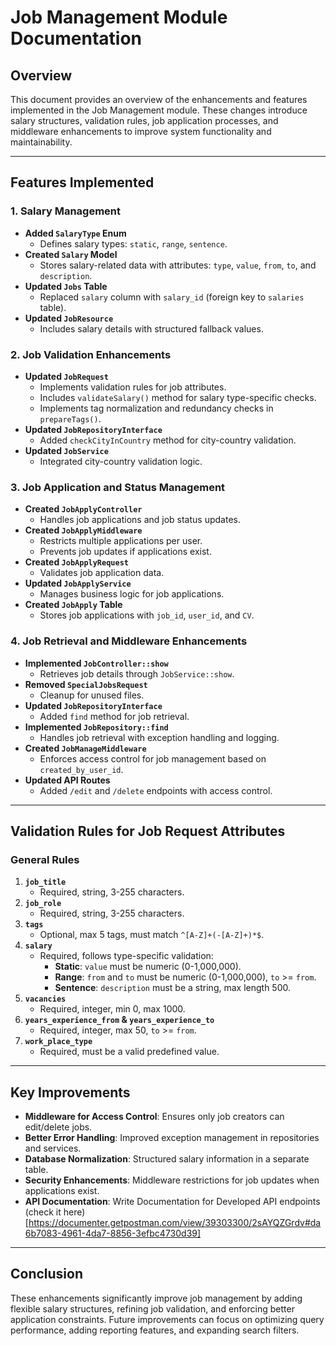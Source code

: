 # Job Management Module Documentation

## Overview
This document provides an overview of the enhancements and features implemented in the Job Management module. These changes introduce salary structures, validation rules, job application processes, and middleware enhancements to improve system functionality and maintainability.

---

## Features Implemented

### 1. Salary Management
- **Added `SalaryType` Enum**
  - Defines salary types: `static`, `range`, `sentence`.
- **Created `Salary` Model**
  - Stores salary-related data with attributes: `type`, `value`, `from`, `to`, and `description`.
- **Updated `Jobs` Table**
  - Replaced `salary` column with `salary_id` (foreign key to `salaries` table).
- **Updated `JobResource`**
  - Includes salary details with structured fallback values.

### 2. Job Validation Enhancements
- **Updated `JobRequest`**
  - Implements validation rules for job attributes.
  - Includes `validateSalary()` method for salary type-specific checks.
  - Implements tag normalization and redundancy checks in `prepareTags()`.
- **Updated `JobRepositoryInterface`**
  - Added `checkCityInCountry` method for city-country validation.
- **Updated `JobService`**
  - Integrated city-country validation logic.

### 3. Job Application and Status Management
- **Created `JobApplyController`**
  - Handles job applications and job status updates.
- **Created `JobApplyMiddleware`**
  - Restricts multiple applications per user.
  - Prevents job updates if applications exist.
- **Created `JobApplyRequest`**
  - Validates job application data.
- **Updated `JobApplyService`**
  - Manages business logic for job applications.
- **Created `JobApply` Table**
  - Stores job applications with `job_id`, `user_id`, and `CV`.

### 4. Job Retrieval and Middleware Enhancements
- **Implemented `JobController::show`**
  - Retrieves job details through `JobService::show`.
- **Removed `SpecialJobsRequest`**
  - Cleanup for unused files.
- **Updated `JobRepositoryInterface`**
  - Added `find` method for job retrieval.
- **Implemented `JobRepository::find`**
  - Handles job retrieval with exception handling and logging.
- **Created `JobManageMiddleware`**
  - Enforces access control for job management based on `created_by_user_id`.
- **Updated API Routes**
  - Added `/edit` and `/delete` endpoints with access control.

---

## Validation Rules for Job Request Attributes

### General Rules

1. **`job_title`**
   - Required, string, 3-255 characters.
2. **`job_role`**
   - Required, string, 3-255 characters.
3. **`tags`**
   - Optional, max 5 tags, must match `^[A-Z]+(-[A-Z]+)*$`.
4. **`salary`**
   - Required, follows type-specific validation:
     - **Static**: `value` must be numeric (0-1,000,000).
     - **Range**: `from` and `to` must be numeric (0-1,000,000), `to` >= `from`.
     - **Sentence**: `description` must be a string, max length 500.
5. **`vacancies`**
   - Required, integer, min 0, max 1000.
6. **`years_experience_from` & `years_experience_to`**
   - Required, integer, max 50, `to` >= `from`.
7. **`work_place_type`**
   - Required, must be a valid predefined value.

---

## Key Improvements
- **Middleware for Access Control**: Ensures only job creators can edit/delete jobs.
- **Better Error Handling**: Improved exception management in repositories and services.
- **Database Normalization**: Structured salary information in a separate table.
- **Security Enhancements**: Middleware restrictions for job updates when applications exist.
- **API Documentation**: Write Documentation for Developed API endpoints (check it here)[https://documenter.getpostman.com/view/39303300/2sAYQZGrdv#da6b7083-4961-4da7-8856-3efbc4730d39]
---

## Conclusion
These enhancements significantly improve job management by adding flexible salary structures, refining job validation, and enforcing better application constraints. Future improvements can focus on optimizing query performance, adding reporting features, and expanding search filters.



